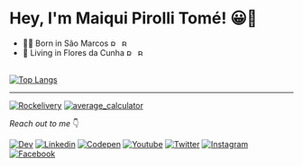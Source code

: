 # Hey, I'm Maiqui Pirolli Tomé!  😀👋
- 👶🏻 Born in São Marcos <img src="https://raw.githubusercontent.com/stevenrskelton/flag-icon/master/png/75/br/rio_grande_do_sul.png" alt="RS" width="16" height="11"/> <img src="https://raw.githubusercontent.com/stevenrskelton/flag-icon/master/png/16/country-4x3/br.png" alt="BR" width="16" height="11"/>
- 🏡 Living in Flores da Cunha <img src="https://raw.githubusercontent.com/stevenrskelton/flag-icon/master/png/75/br/rio_grande_do_sul.png" alt="RS" width="16" height="11"/> <img src="https://raw.githubusercontent.com/stevenrskelton/flag-icon/master/png/16/country-4x3/br.png" alt="BR" width="16" height="11"/>
<br /><br />

[![Top Langs](https://github-readme-stats.vercel.app/api/top-langs/?username=maiquitome&langs_count=20&theme=dark)](https://github-readme-stats.vercel.app/api/top-langs/?username=maiquitome&langs_count=20&theme=radical)

<hr>

[![Rockelivery](https://github-readme-stats.vercel.app/api/pin?username=maiquitome&repo=rockelivery_api&theme=dark)](https://github.com/maiquitome/rockelivery_api)
[![average_calculator](https://github-readme-stats.vercel.app/api/pin?username=maiquitome&repo=average_calculator&theme=dark)](https://github.com/maiquitome/average_calculator)

*Reach out to me* 👇

[![Dev](https://img.shields.io/badge/DEV-000000?style=flat-square&logo=dev.to&logoColor=white "Dev")](https://dev.to/maiquitome)
[![Linkedin](https://img.shields.io/badge/LinkedIn-0A66C2.svg?&style=flat-square&logo=linkedin&logoColor=white "Linkedin")](https://www.linkedin.com/in/maiquitome)
[![Codepen](https://img.shields.io/badge/Codepen-000000?style=flat-square&logo=codepen&logoColor=white "Codepen")](https://codepen.io/maiquitome)
[![Youtube](https://img.shields.io/badge/YouTube-FF0000?style=flat-square&logo=youtube&logoColor=white "Youtube")](https://www.youtube.com/channel/UCoXn0XyxLsKpIE5px0UNuEw)
[![Twitter](https://img.shields.io/badge/Twitter-1DA1F2?&style=flat-square&logo=twitter&logoColor=white "Twitter")](https://twitter.com/MaiquiTome)
[![Instagram](https://img.shields.io/badge/Instagram-D8226B.svg?&style=flat-square&logo=instagram&logoColor=white "Instagram")](https://www.instagram.com/maiquitome)
[![Facebook](https://img.shields.io/badge/Facebook-0674E7.svg?&style=flat-square&logo=facebook&logoColor=white "Facebook")](https://www.facebook.com/maiquitome)
